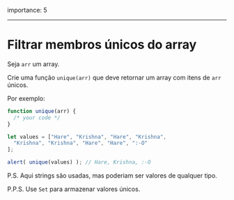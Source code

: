 importance: 5

---

# Filtrar membros únicos do array

Seja `arr` um array.

Crie uma função `unique(arr)` que deve retornar um array com itens de `arr` únicos.

Por exemplo:

```js
function unique(arr) {
  /* your code */
}

let values = ["Hare", "Krishna", "Hare", "Krishna",
  "Krishna", "Krishna", "Hare", "Hare", ":-O"
];

alert( unique(values) ); // Hare, Krishna, :-O
```

P.S. Aqui strings são usadas, mas poderiam ser valores de qualquer tipo.

P.P.S. Use `Set` para armazenar valores únicos.
